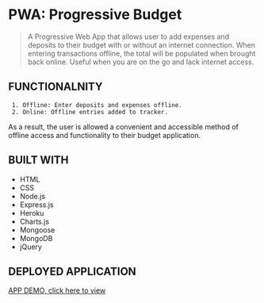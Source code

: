# PWA: Progressive Budget

> A Progressive Web App that allows user to add expenses and deposits to their budget with or without an internet connection. When entering transactions offline, the total will be populated when brought back online. Useful when you are on the go and lack internet access.

## FUNCTIONALNITY

     1. Offline: Enter deposits and expenses offline.
     2. Online: Offline entries added to tracker.

As a result, the user is allowed a convenient and accessible method of offline access and functionality to their budget application.

## BUILT WITH
* HTML
* CSS
* Node.js
* Express.js
* Heroku
* Charts.js
* Mongoose
* MongoDB
* jQuery

## DEPLOYED APPLICATION

[APP DEMO, click here to view](https://mighty-hollows-81861.herokuapp.com/)

